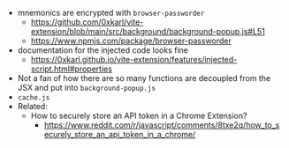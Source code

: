 - mnemonics are encrypted with `browser-passworder`
	- https://github.com/0xkarl/vite-extension/blob/main/src/background/background-popup.js#L51
	- https://www.npmjs.com/package/browser-passworder
- documentation for the injected code looks fine
	- https://0xkarl.github.io/vite-extension/features/injected-script.html#properties
- Not a fan of how there are so many functions are decoupled from the JSX and put into `background-popup.js`
- `cache.js`
- Related:
	- How to securely store an API token in a Chrome Extension?
		- https://www.reddit.com/r/javascript/comments/8txe2q/how_to_securely_store_an_api_token_in_a_chrome/